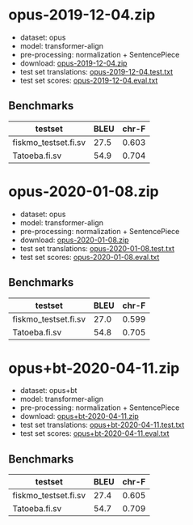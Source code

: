 # opus-2019-12-04.zip

* dataset: opus
* model: transformer-align
* pre-processing: normalization + SentencePiece
* download: [opus-2019-12-04.zip](https://object.pouta.csc.fi/OPUS-MT-models/fi-sv/opus-2019-12-04.zip)
* test set translations: [opus-2019-12-04.test.txt](https://object.pouta.csc.fi/OPUS-MT-models/fi-sv/opus-2019-12-04.test.txt)
* test set scores: [opus-2019-12-04.eval.txt](https://object.pouta.csc.fi/OPUS-MT-models/fi-sv/opus-2019-12-04.eval.txt)

## Benchmarks

| testset               | BLEU  | chr-F |
|-----------------------|-------|-------|
| fiskmo_testset.fi.sv 	| 27.5 	| 0.603 |
| Tatoeba.fi.sv 	| 54.9 	| 0.704 |

# opus-2020-01-08.zip

* dataset: opus
* model: transformer-align
* pre-processing: normalization + SentencePiece
* download: [opus-2020-01-08.zip](https://object.pouta.csc.fi/OPUS-MT-models/fi-sv/opus-2020-01-08.zip)
* test set translations: [opus-2020-01-08.test.txt](https://object.pouta.csc.fi/OPUS-MT-models/fi-sv/opus-2020-01-08.test.txt)
* test set scores: [opus-2020-01-08.eval.txt](https://object.pouta.csc.fi/OPUS-MT-models/fi-sv/opus-2020-01-08.eval.txt)

## Benchmarks

| testset               | BLEU  | chr-F |
|-----------------------|-------|-------|
| fiskmo_testset.fi.sv 	| 27.0 	| 0.599 |
| Tatoeba.fi.sv 	| 54.8 	| 0.705 |

# opus+bt-2020-04-11.zip

* dataset: opus+bt
* model: transformer-align
* pre-processing: normalization + SentencePiece
* download: [opus+bt-2020-04-11.zip](https://object.pouta.csc.fi/OPUS-MT-models/fi-sv/opus+bt-2020-04-11.zip)
* test set translations: [opus+bt-2020-04-11.test.txt](https://object.pouta.csc.fi/OPUS-MT-models/fi-sv/opus+bt-2020-04-11.test.txt)
* test set scores: [opus+bt-2020-04-11.eval.txt](https://object.pouta.csc.fi/OPUS-MT-models/fi-sv/opus+bt-2020-04-11.eval.txt)

## Benchmarks

| testset               | BLEU  | chr-F |
|-----------------------|-------|-------|
| fiskmo_testset.fi.sv 	| 27.4 	| 0.605 |
| Tatoeba.fi.sv 	| 54.7 	| 0.709 |

